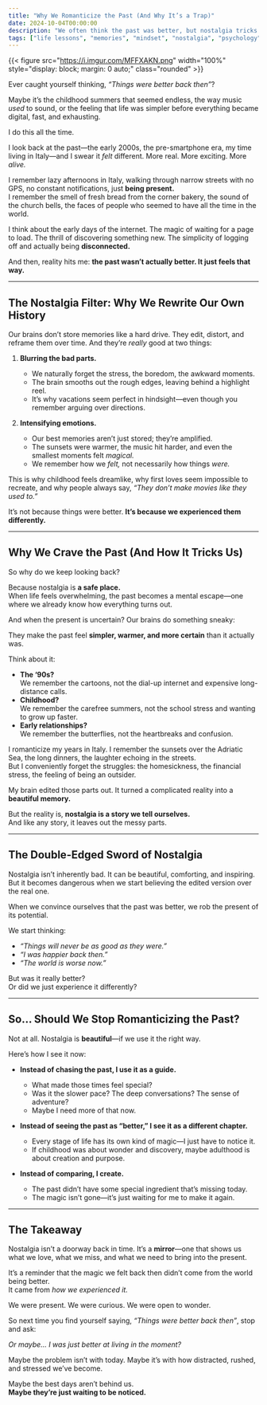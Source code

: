 ```yaml
---
title: "Why We Romanticize the Past (And Why It’s a Trap)"
date: 2024-10-04T00:00:00
description: "We often think the past was better, but nostalgia tricks us. Discover why we romanticize the past and how to appreciate the present."
tags: ["life lessons", "memories", "mindset", "nostalgia", "psychology", "self-awareness"]
---
```

{{< figure src="https://i.imgur.com/MFFXAKN.png" width="100%" style="display: block; margin: 0 auto;" class="rounded" >}}

Ever caught yourself thinking, *“Things were better back then”*?

Maybe it’s the childhood summers that seemed endless, the way music *used* to sound, or the feeling that life was simpler before everything became digital, fast, and exhausting.

I do this all the time.

I look back at the past—the early 2000s, the pre-smartphone era, my time living in Italy—and I swear it *felt* different. More real. More exciting. More *alive.*

I remember lazy afternoons in Italy, walking through narrow streets with no GPS, no constant notifications, just **being present.**  
I remember the smell of fresh bread from the corner bakery, the sound of the church bells, the faces of people who seemed to have all the time in the world.

I think about the early days of the internet. The magic of waiting for a page to load. The thrill of discovering something new. The simplicity of logging off and actually being **disconnected.**

And then, reality hits me: **the past wasn’t actually better. It just feels that way.**

---

## **The Nostalgia Filter: Why We Rewrite Our Own History**

Our brains don’t store memories like a hard drive. They edit, distort, and reframe them over time. And they’re *really* good at two things:

1. **Blurring the bad parts.**  
   - We naturally forget the stress, the boredom, the awkward moments.  
   - The brain smooths out the rough edges, leaving behind a highlight reel.  
   - It’s why vacations seem perfect in hindsight—even though you remember arguing over directions.  

2. **Intensifying emotions.**  
   - Our best memories aren’t just stored; they’re amplified.  
   - The sunsets were warmer, the music hit harder, and even the smallest moments felt *magical.*  
   - We remember how we *felt,* not necessarily how things *were.*  

This is why childhood feels dreamlike, why first loves seem impossible to recreate, and why people always say, *“They don’t make movies like they used to.”*

It’s not because things were better. **It’s because we experienced them differently.**  

---

## **Why We Crave the Past (And How It Tricks Us)**

So why do we keep looking back?

Because nostalgia is **a safe place.**  
When life feels overwhelming, the past becomes a mental escape—one where we already know how everything turns out.  

And when the present is uncertain? Our brains do something sneaky:

They make the past feel **simpler, warmer, and more certain** than it actually was.  

Think about it:

- **The ‘90s?**  
  We remember the cartoons, not the dial-up internet and expensive long-distance calls.  
- **Childhood?**  
  We remember the carefree summers, not the school stress and wanting to grow up faster.  
- **Early relationships?**  
  We remember the butterflies, not the heartbreaks and confusion.  

I romanticize my years in Italy. I remember the sunsets over the Adriatic Sea, the long dinners, the laughter echoing in the streets.  
But I conveniently forget the struggles: the homesickness, the financial stress, the feeling of being an outsider.  

My brain edited those parts out. It turned a complicated reality into a **beautiful memory.**  

But the reality is, **nostalgia is a story we tell ourselves.**  
And like any story, it leaves out the messy parts.

---

## **The Double-Edged Sword of Nostalgia**

Nostalgia isn’t inherently bad. It can be beautiful, comforting, and inspiring.  
But it becomes dangerous when we start believing the edited version over the real one.  

When we convince ourselves that the past was better, we rob the present of its potential.  

We start thinking:  
- *“Things will never be as good as they were.”*  
- *“I was happier back then.”*  
- *“The world is worse now.”*  

But was it really better?  
Or did we just experience it differently?  

---

## **So... Should We Stop Romanticizing the Past?**

Not at all. Nostalgia is **beautiful**—if we use it the right way.

Here’s how I see it now:

- **Instead of chasing the past, I use it as a guide.**  
  - What made those times feel special?  
  - Was it the slower pace? The deep conversations? The sense of adventure?  
  - Maybe I need more of that now.  

- **Instead of seeing the past as “better,” I see it as a different chapter.**  
  - Every stage of life has its own kind of magic—I just have to notice it.  
  - If childhood was about wonder and discovery, maybe adulthood is about creation and purpose.  

- **Instead of comparing, I create.**  
  - The past didn’t have some special ingredient that’s missing today.  
  - The magic isn’t gone—it’s just waiting for me to make it again.  

---

## **The Takeaway**

Nostalgia isn’t a doorway back in time. It’s a **mirror**—one that shows us what we love, what we miss, and what we need to bring into the present.  

It’s a reminder that the magic we felt back then didn’t come from the world being better.  
It came from *how we experienced it.*  

We were present. We were curious. We were open to wonder.  

So next time you find yourself saying, *“Things were better back then”*, stop and ask:

*Or maybe... I was just better at living in the moment?*  

Maybe the problem isn’t with today. Maybe it’s with how distracted, rushed, and stressed we’ve become.  

Maybe the best days aren’t behind us.  
**Maybe they’re just waiting to be noticed.** 